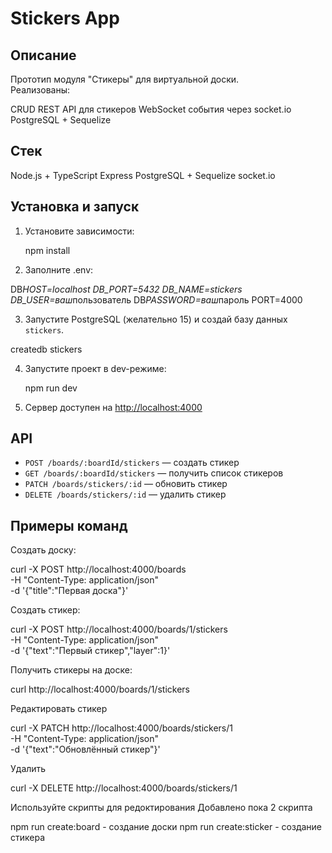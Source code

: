 # Stickers App

## Описание

Прототип модуля "Стикеры" для виртуальной доски.  
Реализованы:

CRUD REST API для стикеров
WebSocket события через socket.io
PostgreSQL + Sequelize

## Стек

Node.js + TypeScript
Express
PostgreSQL + Sequelize
socket.io

## Установка и запуск

1. Установите зависимости:

   npm install

2. Заполните .env:

DB*HOST=localhost
DB_PORT=5432
DB_NAME=stickers
DB_USER=ваш*пользователь
DB*PASSWORD=ваш*пароль
PORT=4000

3. Запустите PostgreSQL (желательно 15) и создай базу данных `stickers`.

createdb stickers

4. Запустите проект в dev-режиме:

   npm run dev

5. Сервер доступен на [http://localhost:4000](http://localhost:4000)

## API

- `POST /boards/:boardId/stickers` — создать стикер
- `GET /boards/:boardId/stickers` — получить список стикеров
- `PATCH /boards/stickers/:id` — обновить стикер
- `DELETE /boards/stickers/:id` — удалить стикер

## Примеры команд

Создать доску:

curl -X POST http://localhost:4000/boards \
-H "Content-Type: application/json" \
-d '{"title":"Первая доска"}'

Создать стикер:

curl -X POST http://localhost:4000/boards/1/stickers \
-H "Content-Type: application/json" \
-d '{"text":"Первый стикер","layer":1}'

Получить стикеры на доске:

curl http://localhost:4000/boards/1/stickers

Редактировать стикер

curl -X PATCH http://localhost:4000/boards/stickers/1 \
-H "Content-Type: application/json" \
-d '{"text":"Обновлённый стикер"}'

Удалить

curl -X DELETE http://localhost:4000/boards/stickers/1

Используйте скрипты для редоктирования
Добавлено пока 2 скрипта

npm run create:board - создание доски
npm run create:sticker - создание стикера

